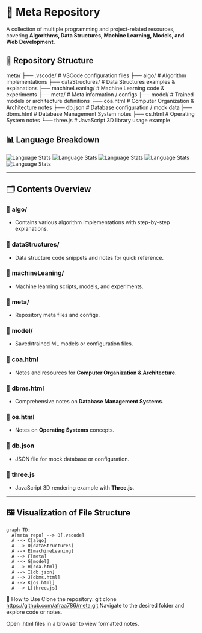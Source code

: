 # 📂 Meta Repository

A collection of multiple programming and project-related resources, covering **Algorithms, Data Structures, Machine Learning, Models, and Web Development**.

## 📑 Repository Structure

meta/
├── .vscode/ # VSCode configuration files
├── algo/ # Algorithm implementations
├── dataStructures/ # Data Structures examples & explanations
├── machineLeaning/ # Machine Learning code & experiments
├── meta/ # Meta information / configs
├── model/ # Trained models or architecture definitions
├── coa.html # Computer Organization & Architecture notes
├── db.json # Database configuration / mock data
├── dbms.html # Database Management System notes
├── os.html # Operating System notes
└── three.js # JavaScript 3D library usage example

## 📊 Language Breakdown
![Language Stats](https://img.shields.io/badge/JavaScript-57.8%25-yellow)
![Language Stats](https://img.shields.io/badge/HTML-23.1%25-orange)
![Language Stats](https://img.shields.io/badge/TypeScript-14%25-blue)
![Language Stats](https://img.shields.io/badge/CSS-4.1%25-purple)
![Language Stats](https://img.shields.io/badge/SCSS-1%25-pink)

---

## 🗂 Contents Overview

### 📁 **algo/**
- Contains various algorithm implementations with step-by-step explanations.

### 📁 **dataStructures/**
- Data structure code snippets and notes for quick reference.

### 📁 **machineLeaning/**
- Machine learning scripts, models, and experiments.

### 📁 **meta/**
- Repository meta files and configs.

### 📁 **model/**
- Saved/trained ML models or configuration files.

### 📄 **coa.html**
- Notes and resources for **Computer Organization & Architecture**.

### 📄 **dbms.html**
- Comprehensive notes on **Database Management Systems**.

### 📄 **os.html**
- Notes on **Operating Systems** concepts.

### 📄 **db.json**
- JSON file for mock database or configuration.

### 📄 **three.js**
- JavaScript 3D rendering example with **Three.js**.

---

## 🖼 Visualization of File Structure

```mermaid
graph TD;
  A[meta repo] --> B[.vscode]
  A --> C[algo]
  A --> D[dataStructures]
  A --> E[machineLeaning]
  A --> F[meta]
  A --> G[model]
  A --> H[coa.html]
  A --> I[db.json]
  A --> J[dbms.html]
  A --> K[os.html]
  A --> L[three.js]
```
📌 How to Use
Clone the repository:
git clone https://github.com/afraa786/meta.git
Navigate to the desired folder and explore code or notes.

Open .html files in a browser to view formatted notes.

